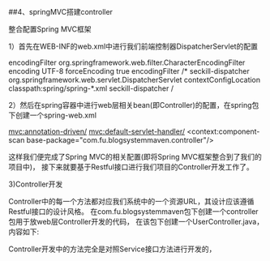##4、springMVC搭建controller

整合配置Spring MVC框架

1）首先在WEB-INF的web.xml中进行我们前端控制器DispatcherServlet的配置

<web-app xmlns:xsi="http://www.w3.org/2001/XMLSchema-instance"
         xmlns="http://java.sun.com/xml/ns/javaee"
         xsi:schemaLocation="http://java.sun.com/xml/ns/javaee http://java.sun.com/xml/ns/javaee/web-app_3_0.xsd"
         version="3.0"
         metadata-complete="true">
  <!-- 用maven创建的web项目 要修改servlet版本为3.0 -->
  <!--防止乱码配置-->
  <filter>
    <filter-name>encodingFilter</filter-name>
    <filter-class>org.springframework.web.filter.CharacterEncodingFilter</filter-class>
    <init-param>
      <param-name>encoding</param-name>
      <param-value>UTF-8</param-value>
    </init-param>
    <init-param>
      <param-name>forceEncoding</param-name>
      <param-value>true</param-value>
    </init-param>
  </filter>
  <filter-mapping>
    <filter-name>encodingFilter</filter-name>
    <url-pattern>/*</url-pattern>
  </filter-mapping>

  <!--配置DispatcherServlet-->
  <servlet>
    <servlet-name>seckill-dispatcher</servlet-name>
    <servlet-class>org.springframework.web.servlet.DispatcherServlet</servlet-class>
    <!--
        配置SpringMVC 需要加载的配置文件
        spring-dao.xml，spring-service.xml,spring-web.xml
        Mybites -> spring -> springMvc
    -->
    <init-param>
      <param-name>contextConfigLocation</param-name>
      <param-value>classpath:spring/spring-*.xml</param-value>
    </init-param>
  </servlet>
  <servlet-mapping>
    <servlet-name>seckill-dispatcher</servlet-name>
    <!--默认匹配所有请求-->
    <url-pattern>/</url-pattern>
  </servlet-mapping>
</web-app>

2）然后在spring容器中进行web层相关bean(即Controller)的配置，在spring包下创建一个spring-web.xml

<?xml version="1.0" encoding="UTF-8"?>
<beans xmlns="http://www.springframework.org/schema/beans"
       xmlns:xsi="http://www.w3.org/2001/XMLSchema-instance"
       xmlns:context="http://www.springframework.org/schema/context"
       xmlns:mvc="http://www.springframework.org/schema/mvc"
       xsi:schemaLocation="http://www.springframework.org/schema/beans
        http://www.springframework.org/schema/beans/spring-beans.xsd
        http://www.springframework.org/schema/context
        http://www.springframework.org/schema/context/spring-context.xsd
        http://www.springframework.org/schema/mvc
        http://www.springframework.org/schema/mvc/spring-mvc.xsd">
    <!--配置spring mvc-->
    <!--1,开启springmvc注解模式-->
    <!--简化配置：
    a.自动注册DefaultAnnotationHandlerMapping,AnnotationMethodHandlerAdapter
    b.默认提供一系列的功能:数据绑定，数字和日期的format@NumberFormat,@DateTimeFormat
    c:xml,json的默认读写支持-->
    <mvc:annotation-driven/>
    <!--2.静态资源默认servlet配置-->
    <!--
        1).加入对静态资源处理：js,gif,png
        2).允许使用 "/" 做整体映射
    -->
    <mvc:default-servlet-handler/>
    <!--3：配置JSP 显示ViewResolver-->
    <bean class="org.springframework.web.servlet.view.InternalResourceViewResolver">
        <property name="viewClass" value="org.springframework.web.servlet.view.JstlView"/>
        <property name="prefix" value="/WEB-INF/jsp/"/>
        <property name="suffix" value=".jsp"/>
    </bean>
    <!--4:扫描web相关的controller-->
    <context:component-scan base-package="com.fu.blogsystemmaven.controller"/>
</beans>

这样我们便完成了Spring MVC的相关配置(即将Spring MVC框架整合到了我们的项目中)，
接下来就要基于Restful接口进行我们项目的Controller开发工作了。

3)Controller开发

Controller中的每一个方法都对应我们系统中的一个资源URL，其设计应该遵循Restful接口的设计风格。
在com.fu.blogsystemmaven包下创建一个controller包用于放web层Controller开发的代码，
在该包下创建一个UserController.java，内容如下:



Controller开发中的方法完全是对照Service接口方法进行开发的，
